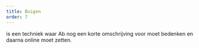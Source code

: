 ```yaml
---
title: Buigen
order: 7
---
```


is een techniek waar Ab nog een korte omschrijving voor moet bedenken en daarna online moet zetten.
